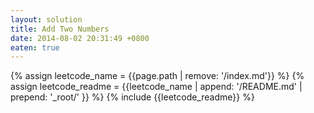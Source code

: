```yaml
---
layout: solution
title: Add Two Numbers
date: 2014-08-02 20:31:49 +0800
eaten: true
---
```

{% assign leetcode_name = {{page.path | remove: '/index.md'}}  %}
{% assign leetcode_readme = {{leetcode_name | append: '/README.md' | prepend: '_root/' }}  %}
{% include {{leetcode_readme}} %}
